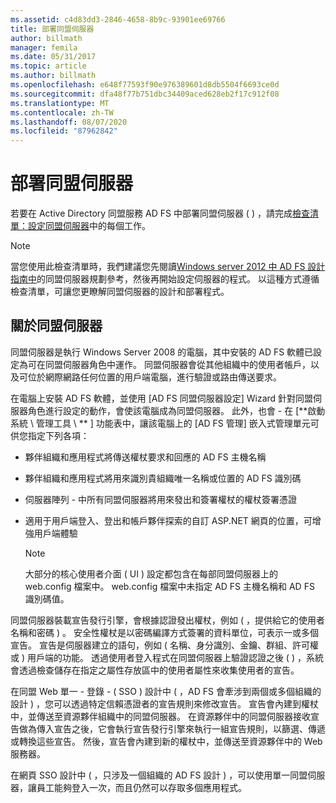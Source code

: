 ```yaml
---
ms.assetid: c4d83dd3-2846-4658-8b9c-93901ee69766
title: 部署同盟伺服器
author: billmath
manager: femila
ms.date: 05/31/2017
ms.topic: article
ms.author: billmath
ms.openlocfilehash: e648f77593f90e976389601d8db5504f6693ce0d
ms.sourcegitcommit: dfa48f77b751dbc34409aced628eb2f17c912f08
ms.translationtype: MT
ms.contentlocale: zh-TW
ms.lasthandoff: 08/07/2020
ms.locfileid: "87962842"
---
```

# <a name="deploying-federation-servers"></a>部署同盟伺服器

若要在 Active Directory 同盟服務 AD FS 中部署同盟伺服器 \( \) ，請完成[檢查清單：設定同盟伺服器](Checklist--Setting-Up-a-Federation-Server.md)中的每個工作。

> [!NOTE]
> 當您使用此檢查清單時，我們建議您先閱讀[Windows server 2012 中 AD FS 設計指南中](../design/ad-fs-design-guide-in-windows-server-2012.md)的同盟伺服器規劃參考，然後再開始設定伺服器的程式。 以這種方式遵循檢查清單，可讓您更瞭解同盟伺服器的設計和部署程式。

## <a name="about-federation-servers"></a>關於同盟伺服器
同盟伺服器是執行 Windows Server 2008 的電腦，其中安裝的 AD FS 軟體已設定為可在同盟伺服器角色中運作。 同盟伺服器會從其他組織中的使用者帳戶，以及可位於網際網路任何位置的用戶端電腦，進行驗證或路由傳送要求。

在電腦上安裝 AD FS 軟體，並使用 [AD FS 同盟伺服器設定] Wizard 針對同盟伺服器角色進行設定的動作，會使該電腦成為同盟伺服器。 此外，也會 \- 在 [**啟動系統 \\ 管理工具 \\ ** ] 功能表中，讓該電腦上的 [AD FS 管理] 嵌入式管理單元可供您指定下列各項：

-   夥伴組織和應用程式將傳送權杖要求和回應的 AD FS 主機名稱

-   夥伴組織和應用程式將用來識別貴組織唯一名稱或位置的 AD FS 識別碼

-   伺服器陣列 \- 中所有同盟伺服器將用來發出和簽署權杖的權杖簽署憑證

-   適用于用戶端登入、登出和帳戶夥伴探索的自訂 ASP.NET 網頁的位置，可增強用戶端體驗

    > [!NOTE]
    > 大部分的核心使用者介面 \( UI \) 設定都包含在每部同盟伺服器上的 web.config 檔案中。 web.config 檔案中未指定 AD FS 主機名稱和 AD FS 識別碼值。

同盟伺服器裝載宣告發行引擎，會根據認證發出權杖，例如 \( ，提供給它的使用者名稱和密碼 \) 。 安全性權杖是以密碼編譯方式簽署的資料單位，可表示一或多個宣告。 宣告是伺服器建立的語句，例如 \( 名稱、身分識別、金鑰、群組、許可權或 \) 用戶端的功能。 透過使用者登入程式在同盟伺服器上驗證認證之後 \( \) ，系統會透過檢查儲存在指定之屬性存放區中的使用者屬性來收集使用者的宣告。

在同盟 Web 單一 \- 登錄 \- \( SSO \) 設計中 \( ，AD FS 會牽涉到兩個或多個組織的設計 \) ，您可以透過特定信賴憑證者的宣告規則來修改宣告。 宣告會內建到權杖中，並傳送至資源夥伴組織中的同盟伺服器。 在資源夥伴中的同盟伺服器接收宣告做為傳入宣告之後，它會執行宣告發行引擎來執行一組宣告規則，以篩選、傳遞或轉換這些宣告。 然後，宣告會內建到新的權杖中，並傳送至資源夥伴中的 Web 服務器。

在網頁 SSO 設計中 \( ，只涉及一個組織的 AD FS 設計 \) ，可以使用單一同盟伺服器，讓員工能夠登入一次，而且仍然可以存取多個應用程式。

